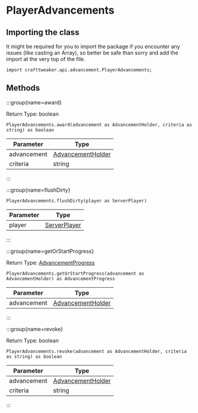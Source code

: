 # PlayerAdvancements

## Importing the class

It might be required for you to import the package if you encounter any issues (like casting an Array), so better be safe than sorry and add the import at the very top of the file.
```zenscript
import crafttweaker.api.advancement.PlayerAdvancements;
```


## Methods

:::group{name=award}

Return Type: boolean

```zenscript
PlayerAdvancements.award(advancement as AdvancementHolder, criteria as string) as boolean
```

|  Parameter  |                              Type                               |
|-------------|-----------------------------------------------------------------|
| advancement | [AdvancementHolder](/vanilla/api/advancement/AdvancementHolder) |
| criteria    | string                                                          |


:::

:::group{name=flushDirty}

```zenscript
PlayerAdvancements.flushDirty(player as ServerPlayer)
```

| Parameter |                             Type                             |
|-----------|--------------------------------------------------------------|
| player    | [ServerPlayer](/vanilla/api/entity/type/player/ServerPlayer) |


:::

:::group{name=getOrStartProgress}

Return Type: [AdvancementProgress](/vanilla/api/advancement/AdvancementProgress)

```zenscript
PlayerAdvancements.getOrStartProgress(advancement as AdvancementHolder) as AdvancementProgress
```

|  Parameter  |                              Type                               |
|-------------|-----------------------------------------------------------------|
| advancement | [AdvancementHolder](/vanilla/api/advancement/AdvancementHolder) |


:::

:::group{name=revoke}

Return Type: boolean

```zenscript
PlayerAdvancements.revoke(advancement as AdvancementHolder, criteria as string) as boolean
```

|  Parameter  |                              Type                               |
|-------------|-----------------------------------------------------------------|
| advancement | [AdvancementHolder](/vanilla/api/advancement/AdvancementHolder) |
| criteria    | string                                                          |


:::


